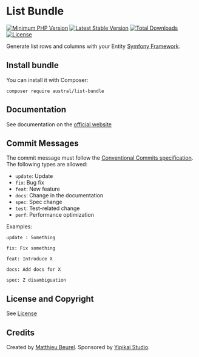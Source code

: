 # List Bundle

[![Minimum PHP Version](https://img.shields.io/badge/php-%3E%3D%207.4-8892BF.svg)](https://php.net/)
[![Latest Stable Version](https://img.shields.io/packagist/v/austral/list-bundle.svg)](https://packagist.org/packages/austral/list-bundle)
[![Total Downloads](https://poser.pugx.org/austral/list-bundle/downloads.svg)](https://packagist.org/packages/austral/list-bundle)
[![License](https://poser.pugx.org/austral/list-bundle/license.svg)](https://packagist.org/packages/austral/list-bundle)

Generate list rows and columns with your Entity [Symfony Framework](https://symfony.com).

## Install bundle

You can install it with Composer:

```
composer require austral/list-bundle
```

## Documentation
See documentation on the [official website](https://austral.dev/en/bundles/list-bundle)

## Commit Messages

The commit message must follow the [Conventional Commits specification](https://www.conventionalcommits.org/).
The following types are allowed:

* `update`: Update
* `fix`: Bug fix
* `feat`: New feature
* `docs`: Change in the documentation
* `spec`: Spec change
* `test`: Test-related change
* `perf`: Performance optimization

Examples:

    update : Something

    fix: Fix something

    feat: Introduce X

    docs: Add docs for X

    spec: Z disambiguation

## License and Copyright
See [License](https://austral.dev/en/license)

## Credits
Created by [Matthieu Beurel](https://www.mbeurel.com). Sponsored by [Yipikai Studio](https://yipikai.studio).


